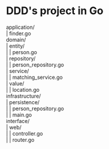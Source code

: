 # DDD's project in Go

application/  
| finder.go  
domain/  
| entity/  
| | person.go  
| repository/  
| | person_repository.go  
| service/  
| | matching_service.go  
| value/  
| | location.go  
infrastructure/  
| persistence/  
| | person_repository.go  
| | main.go  
interface/  
| web/  
| | controller.go  
| | router.go  
